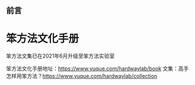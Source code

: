 ## 前言

# 笨方法文化手册

笨方法文集已在2021年6月升级至笨方法实验室

笨方法文化手册地址：https://www.yuque.com/hardwaylab/book
文集：高手怎样用笨方法？https://www.yuque.com/hardwaylab/collection

